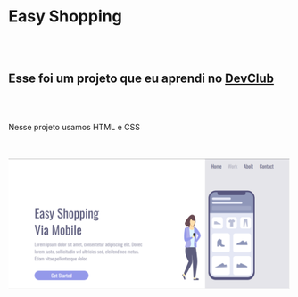 <h1>Easy Shopping</h1>
<br>
<br>
<h2>Esse foi um projeto que eu aprendi no <a href="https://rodolfomori.com.br/devclub">DevClub</a></h2>
<br>
<br>
<p>Nesse projeto usamos HTML e CSS</p>
<br>
<br>
<img src="https://github.com/samukanm/Easy-Shopping/blob/main/img/print-site.PNG?raw=true">

